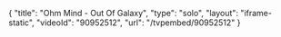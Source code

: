 {
    "title": "Ohm Mind - Out Of Galaxy",
    "type": "solo",
    "layout": "iframe-static",
    "videoId": "90952512",
    "url": "\/tvpembed\/90952512"
}